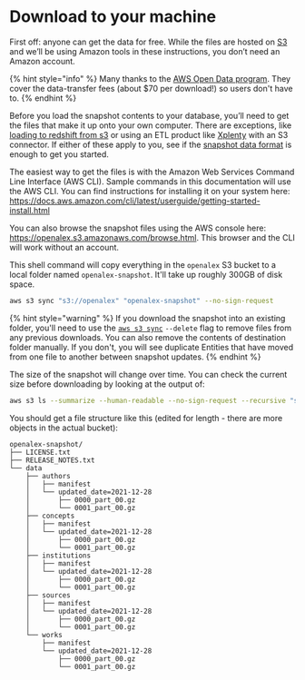 # Download to your machine

First off: anyone can get the data for free. While the files are hosted on [S3](https://aws.amazon.com/s3/) and we’ll be using Amazon tools in these instructions, you don’t need an Amazon account.

{% hint style="info" %}
Many thanks to the [AWS Open Data program](https://aws.amazon.com/opendata/). They cover the data-transfer fees (about $70 per download!) so users don't have to.
{% endhint %}

Before you load the snapshot contents to your database, you’ll need to get the files that make it up onto your own computer. There are exceptions, like [loading to redshift from s3](https://docs.aws.amazon.com/redshift/latest/dg/tutorial-loading-data.html) or using an ETL product like [Xplenty](https://xplenty.com) with an S3 connector. If either of these apply to you, see if the [snapshot data format](snapshot-data-format.md) is enough to get you started.

The easiest way to get the files is with the Amazon Web Services Command Line Interface (AWS CLI). Sample commands in this documentation will use the AWS CLI. You can find instructions for installing it on your system here: <https://docs.aws.amazon.com/cli/latest/userguide/getting-started-install.html>

You can also browse the snapshot files using the AWS console here: <https://openalex.s3.amazonaws.com/browse.html>. This browser and the CLI will work without an account.

This shell command will copy everything in the `openalex` S3 bucket to a local folder named `openalex-snapshot`. It'll take up roughly 300GB of disk space.

```bash
aws s3 sync "s3://openalex" "openalex-snapshot" --no-sign-request
```

{% hint style="warning" %}
If you download the snapshot into an existing folder, you'll need to use the [`aws s3 sync`](https://docs.aws.amazon.com/cli/latest/reference/s3/sync.html) `--delete` flag to remove files from any previous downloads. You can also remove the contents of destination folder manually. If you don't, you will see duplicate Entities that have moved from one file to another between snapshot updates.
{% endhint %}

The size of the snapshot will change over time. You can check the current size before downloading by looking at the output of:

```bash
aws s3 ls --summarize --human-readable --no-sign-request --recursive "s3://openalex/"
```

You should get a file structure like this (edited for length - there are more objects in the actual bucket):

    openalex-snapshot/
    ├── LICENSE.txt
    ├── RELEASE_NOTES.txt
    └── data
        ├── authors
        │   ├── manifest
        │   └── updated_date=2021-12-28
        │       ├── 0000_part_00.gz
        │       └── 0001_part_00.gz
        ├── concepts
        │   ├── manifest
        │   └── updated_date=2021-12-28
        │       ├── 0000_part_00.gz
        │       └── 0001_part_00.gz
        ├── institutions
        │   ├── manifest
        │   └── updated_date=2021-12-28
        │       ├── 0000_part_00.gz
        │       └── 0001_part_00.gz
        ├── sources
        │   ├── manifest
        │   └── updated_date=2021-12-28
        │       ├── 0000_part_00.gz
        │       └── 0001_part_00.gz
        └── works
            ├── manifest
            └── updated_date=2021-12-28
                ├── 0000_part_00.gz
                └── 0001_part_00.gz

